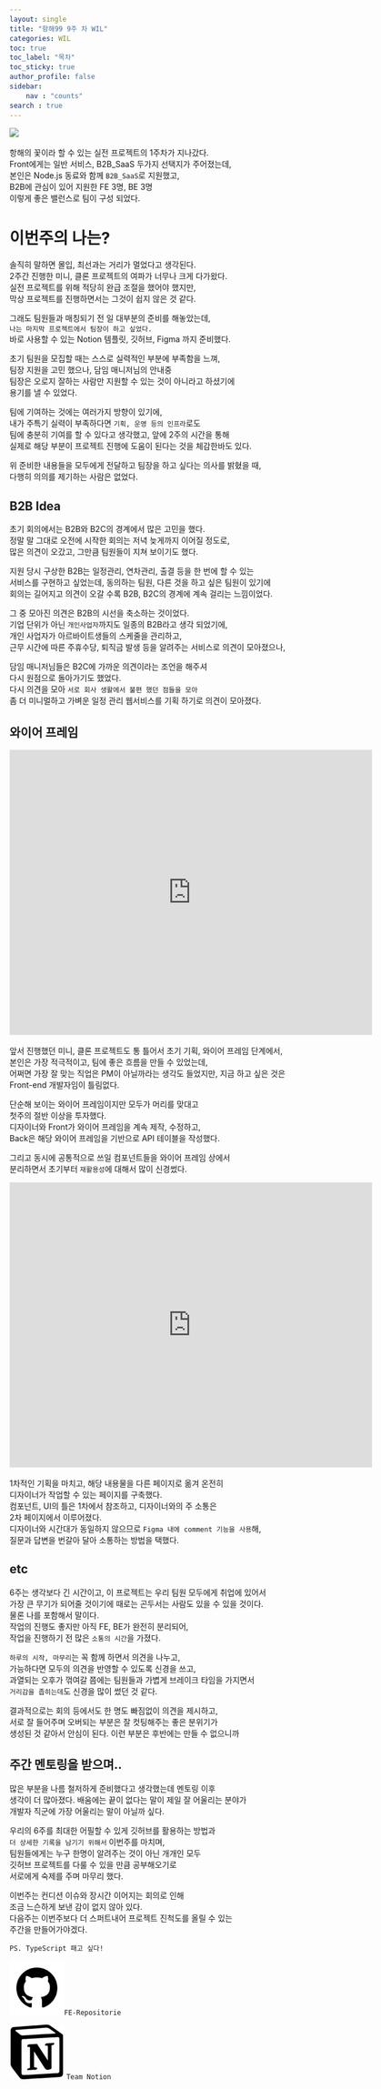 ```yaml
---
layout: single
title: "항해99 9주 차 WIL"
categories: WIL
toc: true
toc_label: "목차"
toc_sticky: true
author_profile: false
sidebar:
    nav : "counts"
search : true
---
```

![]({{site.url}}/images/thumbnail/week9.jpg)

항해의 꽃이라 할 수 있는 실전 프로젝트의 1주차가 지나갔다.  
Front에게는 일반 서비스, B2B_SaaS 두가지 선택지가 주어졌는데,  
본인은 Node.js 동료와 함께 `B2B_SaaS`로 지원했고,  
B2B에 관심이 있어 지원한 FE 3명, BE 3명  
이렇게 좋은 밸런스로 팀이 구성 되었다.

# 이번주의 나는? 
솔직히 말하면 몰입, 최선과는 거리가 멀었다고 생각된다.  
2주간 진행한 미니, 클론 프로젝트의 여파가 너무나 크게 다가왔다.  
실전 프로젝트를 위해 적당히 완급 조절을 했어야 했지만,  
막상 프로젝트를 진행하면서는 그것이 쉽지 않은 것 같다.  

그래도 팀원들과 매칭되기 전 일 대부분의 준비를 해놓았는데,  
`나는 마지막 프로젝트에서 팀장이 하고 싶었다.`  
바로 사용할 수 있는 Notion 템플릿, 깃허브, Figma 까지 준비했다.

초기 팀원을 모집할 때는 스스로 실력적인 부분에 부족함을 느껴,  
팀장 지원을 고민 했으나, 담임 매니저님의 안내중  
팀장은 오로지 잘하는 사람만 지원할 수 있는 것이 아니라고 하셨기에  
용기를 낼 수 있었다.

팀에 기여하는 것에는 여러가지 방향이 있기에,  
내가 주특기 실력이 부족하다면 `기획, 운영 등의 인프라`로도  
팀에 충분히 기여를 할 수 있다고 생각했고, 앞에 2주의 시간을 통해  
실제로 해당 부분이 프로젝트 진행에 도움이 된다는 것을 체감한바도 있다.

위 준비한 내용들을 모두에게 전달하고 팀장을 하고 싶다는 의사를 밝혔을 때,  
다행히 의의를 제기하는 사람은 없었다.

## B2B Idea
초기 회의에서는 B2B와 B2C의 경계에서 많은 고민을 했다.  
정말 말 그대로 오전에 시작한 회의는 저녁 늦게까지 이어질 정도로,  
많은 의견이 오갔고, 그만큼 팀원들이 지쳐 보이기도 했다.  

지원 당시 구상한 B2B는 일정관리, 연차관리, 출결 등을 한 번에 할 수 있는  
서비스를 구현하고 싶었는데, 동의하는 팀원, 다른 것을 하고 싶은 팀원이 있기에  
회의는 길어지고 의견이 오갈 수록 B2B, B2C의 경계에 계속 걸리는 느낌이었다.

그 중 모아진 의견은 B2B의 시선을 축소하는 것이었다.  
기업 단위가 아닌 `개인사업자`까지도 일종의 B2B라고 생각 되었기에,  
개인 사업자가 아르바이트생들의 스케줄을 관리하고,   
근무 시간에 따른 주휴수당, 퇴직금 발생 등을 알려주는 서비스로 의견이 모아졌으나,

담임 매니저님들은 B2C에 가까운 의견이라는 조언을 해주셔  
다시 원점으로 돌아가기도 했었다.  
다시 의견을 모아 `서로 회사 생활에서 불편 했던 점들을 모아`  
좀 더 미니멀하고 가벼운 일정 관리 웹서비스를 기획 하기로 의견이 모아졌다.  

## 와이어 프레임

<iframe style="border: 1px solid rgba(0, 0, 0, 0.1);" width="636px" height="500px" src="https://www.figma.com/embed?embed_host=share&url=https%3A%2F%2Fwww.figma.com%2Ffile%2FZ3rsHV6mXgX5XuUtrzUa4x%2FMeer%253A%25EC%25BA%25A3%25EB%25A6%25B0%25EB%258D%2594-1%25EC%25B0%25A8%3Fnode-id%3D0%253A1%26t%3DqaOAOyCEXZKGLArN-1" allowfullscreen></iframe>

앞서 진행했던 미니, 클론 프로젝트도 통 틀어서 초기 기획, 와이어 프레임 단계에서,  
본인은 가장 적극적이고, 팀에 좋은 흐름을 만들 수 있었는데,  
어쩌면 가장 잘 맞는 직업은 PM이 아닐까라는 생각도 들었지만, 
지금 하고 싶은 것은 Front-end 개발자임이 틀림없다.

단순해 보이는 와이어 프레임이지만 모두가 머리를 맞대고  
첫주의 절반 이상을 투자했다.  
디자이너와 Front가 와이어 프레임을 계속 제작, 수정하고,  
Back은 해당 와이어 프레임을 기반으로 API 테이블을 작성했다.  

그리고 동시에 공통적으로 쓰일 컴포넌트들을 와이어 프레임 상에서  
분리하면서 초기부터 `재활용성`에 대해서 많이 신경썼다.

<iframe style="border: 1px solid rgba(0, 0, 0, 0.1);" width="636px" height="500px" src="https://www.figma.com/embed?embed_host=share&url=https%3A%2F%2Fwww.figma.com%2Ffile%2FWNLHMynjkyKjZPvnWTabJN%2FMeer%253A%25EC%25BA%25A3%25EB%25A6%25B0%25EB%258D%2594-2%25EC%25B0%25A8%3Fnode-id%3D0%253A1%26t%3DcvUq9jNiHiW5ouzZ-1" allowfullscreen></iframe>

1차적인 기획을 마치고, 해당 내용물을 다른 페이지로 옮겨 온전히  
디자이너가 작업할 수 있는 페이지를 구축했다.  
컴포넌트, UI의 틀은 1차에서 참조하고, 디자이너와의 주 소통은  
2차 페이지에서 이루어졌다.   
디자이너와 시간대가 동일하지 않으므로 `Figma 내에 comment 기능을 사용`해,  
질문과 답변을 번갈아 달아 소통하는 방법을 택했다.  

## etc
6주는 생각보다 긴 시간이고, 이 프로젝트는 우리 팀원 모두에게 취업에 있어서  
가장 큰 무기가 되어줄 것이기에 때로는 곤두서는 사람도 있을 수 있을 것이다.  
물론 나를 포함해서 말이다.  
작업의 진행도 좋지만 아직 FE, BE가 완전히 분리되어,  
작업을 진행하기 전 많은 `소통의 시간`을 가졌다.  

`하루의 시작, 마무리`는 꼭 함께 하면서 의견을 나누고,  
가능하다면 모두의 의견을 반영할 수 있도록 신경을 쓰고,  
과열되는 오후가 꺾여갈 쯤에는 팀원들과 가볍게 브레이크 타임을 가지면서  
`거리감을 좁히는데`도 신경을 많이 썼던 것 같다.  

결과적으로는 회의 등에서도 한 명도 빠짐없이 의견을 제시하고,  
서로 잘 들어주며 오버되는 부분은 잘 컷팅해주는 좋은 분위기가  
생성된 것 같아서 안심이 된다. 이런 부분은 후반에는 만들 수 없으니까

## 주간 멘토링을 받으며..
많은 부분을 나름 철저하게 준비했다고 생각했는데 멘토링 이후  
생각이 더 많아졌다. 배움에는 끝이 없다는 말이 제일 잘 어울리는 분야가  
개발자 직군에 가장 어울리는 말이 아닐까 싶다.

우리의 6주를 최대한 어필할 수 있게 깃허브를 활용하는 방법과  
`더 상세한 기록을 남기기 위해서` 이번주를 마치며,  
팀원들에게는 누구 한명이 알려주는 것이 아닌 개개인 모두  
깃허브 프로젝트를 다룰 수 있을 만큼 공부해오기로  
서로에게 숙제를 주며 마무리 했다.  

이번주는 컨디션 이슈와 장시간 이어지는 회의로 인해  
조금 느슨하게 보낸 감이 없지 않아 있다.  
다음주는 이번주보다 더 스퍼트내어 프로젝트 진척도를 올릴 수 있는  
주간을 만들어가야겠다.

`PS. TypeScript 패고 싶다!`

[![](/images/github.png)](https://github.com/Final-Project-Team11/Meer_catlender_FE)`FE-Repositorie` <br/>

[![](/images/notion.png)](https://magical-puppy-b7f.notion.site/Final_Project_Team11-Meer-71cb657348d24b188150a5e12df42b86) `Team Notion`



